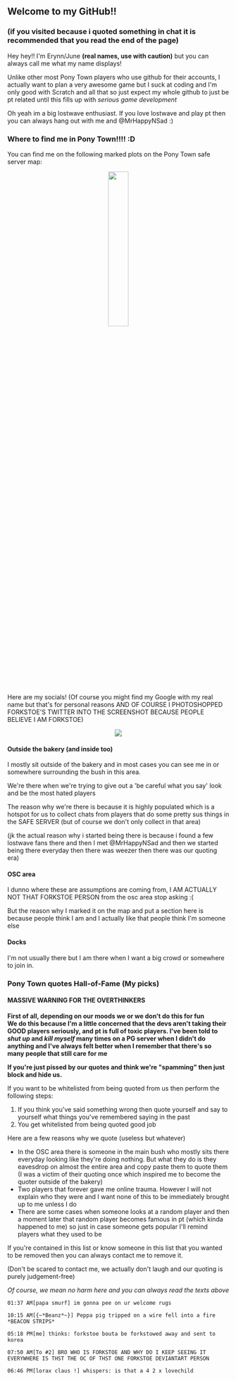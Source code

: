 ## Welcome to my GitHub!!
### (if you visited because i quoted something in chat it is recommended that you read the end of the page)

Hey hey!! I'm Erynn/June **(real names, use with caution)** but you can always call me what my name displays!

Unlike other most Pony Town players who use github for their accounts, I actually want to plan a very awesome game but I suck at coding and I'm only good with Scratch and all that so just expect my whole github to just be pt related until this fills up with _serious game development_

Oh yeah im a big lostwave enthusiast. If you love lostwave and play pt then you can always hang out with me and @MrHappyNSad :)

### Where to find me in Pony Town!!!! :D
  You can find me on the following marked plots on the Pony Town safe server map:
<p align="center">
  <img src="https://github.com/user-attachments/assets/4b80ece0-b8fe-4ba2-9a09-507f6d6c627e" width=30% height=30%>
</p>
  Here are my socials! (Of course you might find my Google with my real name but that's for personal reasons AND OF COURSE I PHOTOSHOPPED FORKSTOE'S TWITTER INTO THE SCREENSHOT BECAUSE PEOPLE BELIEVE I AM FORKSTOE)
<p align="center">
  <img src="https://github.com/user-attachments/assets/7e78f666-1da4-4f88-b68e-9919d07b8613">
</p>

#### Outside the bakery (and inside too)
I mostly sit outside of the bakery and in most cases you can see me in or somewhere surrounding the bush in this area. 

We're there when we're trying to give out a 'be careful what you say' look and be the most hated players

The reason why we're there is because it is highly populated which is a hotspot for us to collect chats from players that do some pretty sus things in the SAFE SERVER (but of course we don't only collect in that area)

(jk the actual reason why i started being there is because i found a few lostwave fans there and then I met @MrHappyNSad and then we started being there everyday then there was weezer then there was our quoting era)

#### OSC area
I dunno where these are assumptions are coming from, I AM ACTUALLY NOT THAT FORKSTOE PERSON from the osc area stop asking :(

But the reason why I marked it on the map and put a section here is because people think I am and I actually like that people think I'm someone else

#### Docks
I'm not usually there but I am there when I want a big crowd or somewhere to join in.

### Pony Town quotes Hall-of-Fame (My picks)
#### MASSIVE WARNING FOR THE OVERTHINKERS
**First of all, depending on our moods we or we don't do this for fun**<br>
**We do this because I'm a little concerned that the devs aren't taking their GOOD players seriously, and pt is full of toxic players. I've been told to _shut up_ and _kill myself_ many times on a PG server when I didn't do anything and I've always felt better when I remember that there's so many people that still care for me**<br>

**If you're just pissed by our quotes and think we're "spamming" then just block and hide us.**

If you want to be whitelisted from being quoted from us then perform the following steps:
1. If you think you've said something wrong then quote yourself and say to yourself what things you've remembered saying in the past
2. You get whitelisted from being quoted good job

Here are a few reasons why we quote (useless but whatever)
* In the OSC area there is someone in the main bush who mostly sits there everyday looking like they're doing nothing. But what they do is they eavesdrop on almost the entire area and copy paste them to quote them (I was a victim of their quoting once which inspired me to become the quoter outside of the bakery)
* Two players that forever gave me online trauma. However I will not explain who they were and I want none of this to be immediately brought up to me unless I do
* There are some cases when someone looks at a random player and then a moment later that random player becomes famous in pt (which kinda happened to me) so just in case someone gets popular I'll remind players what they used to be

If you're contained in this list or know someone in this list that you wanted to be removed then you can always contact me to remove it.

(Don't be scared to contact me, we actually don't laugh and our quoting is purely judgement-free)

_Of course, we mean no harm here and you can always read the texts above_

```text
01:37 AM[papa smurf] im gonna pee on ur welcome rugs

10:15 AM[{~*Beanz*~}] Peppa pig tripped on a wire fell into a fire *BEACON STRIPS*

05:18 PM[me] thinks: forkstoe bouta be forkstowed away and sent to korea

07:50 AM[To #2] BRO WHO IS FORKSTOE AND WHY DO I KEEP SEEING IT EVERYWHERE IS THST THE OC OF THST ONE FORKSTOE DEVIANTART PERSON

06:46 PM[lorax claus !] whispers: is that a 4 2 x lovechild
```

<!--
**ForksTwo/ForksTwo** is a ✨ _special_ ✨ repository because its `README.md` (this file) appears on your GitHub profile.

Here are some ideas to get you started:

- 🔭 I’m currently working on ...
- 🌱 I’m currently learning ...
- 👯 I’m looking to collaborate on ...
- 🤔 I’m looking for help with ...
- 💬 Ask me about ...
- 📫 How to reach me: ...
- 😄 Pronouns: ...
- ⚡ Fun fact: ...
-->
